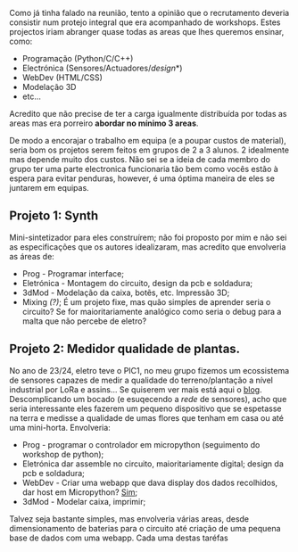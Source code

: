 Como já tinha falado na reunião, tento a opinião que o recrutamento deveria consistir num protejo integral que era acompanhado de workshops. Estes projectos iriam abranger quase todas as areas que lhes queremos ensinar, como:
-  Programação (Python/C/C++)
-  Electrónica (Sensores/Actuadores/*design**)
-  WebDev (HTML/CSS)
-  Modelação 3D
- etc...

Acredito que não precise de ter a carga igualmente distribuída por todas as areas mas era porreiro **abordar no mínimo 3 areas**.

De modo a encorajar o trabalho em equipa (e a poupar custos de material), seria bom os projetos serem feitos em grupos de 2 a 3 alunos. 2 idealmente mas depende muito dos custos.
Não sei se a ideia de cada membro do grupo ter uma parte electronica funcionaria tão bem como vocês estão à espera para evitar penduras, however, é uma óptima maneira de eles se juntarem em equipas.

## Projeto 1: Synth

Mini-sintetizador para eles construírem; não foi proposto por mim e não sei as especificações que os autores idealizaram, mas acredito que envolveria as áreas de:
- Prog - Programar interface;
- Eletrónica - Montagem do circuito, design da pcb e soldadura;
- 3dMod - Modelação da caixa, botẽs, etc. Impressão 3D;
- Mixing *(?)*;
É um projeto fixe, mas quão simples de aprender seria o circuito? Se for maioritariamente analógico como seria o debug para a malta que não percebe de eletro?

## Projeto 2: Medidor qualidade de plantas.

No ano de 23/24, eletro teve o PIC1, no meu grupo fizemos um ecossistema de sensores capazes de medir a qualidade do terreno/plantação a nível industrial por LoRa e assins... Se quiserem ver mais está aqui o [blog](https://web.tecnico.ulisboa.pt/ist1103681/).
Descomplicando um bocado (e esuqecendo a *rede* de sensores), acho que seria interessante eles fazerem um pequeno dispositivo que se espetasse na terra e medisse a qualidade de umas flores que tenham em casa ou até uma mini-horta. Envolveria:
 
- Prog - programar o controlador em micropython (seguimento do workshop de python);
- Eletrónica dar assemble no circuito, maioritariamente digital; design da pcb e soldadura;
- WebDev - Criar uma webapp que dava display dos dados recolhidos, dar host em Micropython? [Sim](https://github.com/miguelgrinberg/microdot);
- 3dMod - Modelar caixa, imprimir;

Talvez seja bastante simples, mas envolveria várias areas, desde dimensionamento de baterias para o circuito até criação de uma pequena base de dados com uma webapp. Cada uma destas taréfas 